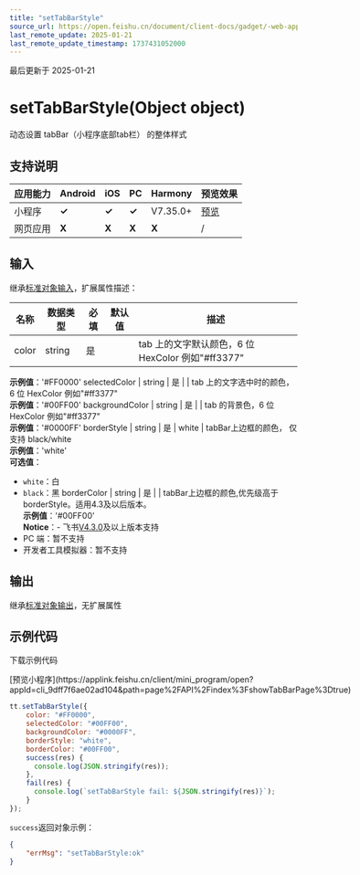 ```yaml
---
title: "setTabBarStyle"
source_url: https://open.feishu.cn/document/client-docs/gadget/-web-app-api/interface/tab-bar/settabbarstyle
last_remote_update: 2025-01-21
last_remote_update_timestamp: 1737431052000
---
```

最后更新于 2025-01-21

# setTabBarStyle(Object object)

动态设置 tabBar（小程序底部tab栏） 的整体样式

## 支持说明

应用能力 | Android | iOS | PC | Harmony | 预览效果
--- | --- | --- | --- | --- | ---
小程序 | **✓** | **✓** | **✓** | V7.35.0+ | [预览](https://applink.feishu.cn/client/mini_program/open?appId=cli_9dff7f6ae02ad104&path=page%2FAPI%2Findex%3FshowTabBarPage%3Dtrue)
网页应用 | **X** | **X** | **X** | **X** | /

## 输入

继承[标准对象输入](https://open.feishu.cn/document/uYjL24iN/ukzNy4SO3IjL5cjM)，扩展属性描述：

名称 | 数据类型 | 必填 | 默认值 | 描述
--- | --- | --- | --- | ---
color | string | 是 |  | tab 上的文字默认颜色，6 位 HexColor 例如"#ff3377"  
**示例值**：'#FF0000'
selectedColor | string | 是 |  | tab 上的文字选中时的颜色，6 位 HexColor 例如"#ff3377"  
**示例值**：'#00FF00'
backgroundColor | string | 是 |  | tab 的背景色，6 位 HexColor 例如"#ff3377"  
**示例值**：'#0000FF'
borderStyle | string | 是 | white | tabBar上边框的颜色， 仅支持 black/white  
**示例值**：'white'  
**可选值**：  
- `white`：白  
- `black`：黑
borderColor | string | 是 |  | tabBar上边框的颜色,优先级高于borderStyle。适用4.3及以后版本。  
**示例值**：'#00FF00'  
**Notice**：- 飞书[V4.3.0](https://open.feishu.cn/document/uYjL24iN/uAjMuAjMuAjM/version-compatibility)及以上版本支持  
- PC 端：暂不支持  
- 开发者工具模拟器：暂不支持

## 输出

继承[标准对象输出](https://open.feishu.cn/document/uYjL24iN/ukzNy4SO3IjL5cjM#8c92acb8)，无扩展属性

## 示例代码

<md-download-code href="https://open.feishu.cn/document/uYjL24iN/uYDM04iNwQjL2ADN" mobileDisplay="none">下载示例代码</md-download-code>

<div style="display: flex">
          [预览小程序](https://applink.feishu.cn/client/mini_program/open?appId=cli_9dff7f6ae02ad104&path=page%2FAPI%2Findex%3FshowTabBarPage%3Dtrue)

</div> 

```js
tt.setTabBarStyle({
    color: "#FF0000",
    selectedColor: "#00FF00",
    backgroundColor: "#0000FF",
    borderStyle: "white",
    borderColor: "#00FF00",
    success(res) {
      console.log(JSON.stringify(res));
    },
    fail(res) {
      console.log(`setTabBarStyle fail: ${JSON.stringify(res)}`);
    }
});
```

`success`返回对象示例：
```json
{
    "errMsg": "setTabBarStyle:ok"
}
```
